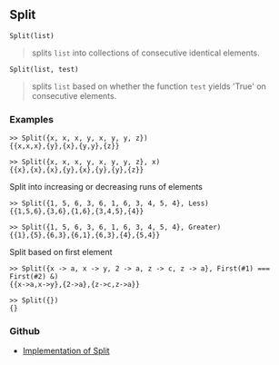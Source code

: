 ## Split

```
Split(list)
```

> splits `list` into collections of consecutive identical elements.

```
Split(list, test)
```

> splits `list` based on whether the function `test` yields 'True' on consecutive elements.

### Examples

```
>> Split({x, x, x, y, x, y, y, z})
{{x,x,x},{y},{x},{y,y},{z}} 

>> Split({x, x, x, y, x, y, y, z}, x)
{{x},{x},{x},{y},{x},{y},{y},{z}} 
```

Split into increasing or decreasing runs of elements

```
>> Split({1, 5, 6, 3, 6, 1, 6, 3, 4, 5, 4}, Less)
{{1,5,6},{3,6},{1,6},{3,4,5},{4}} 

>> Split({1, 5, 6, 3, 6, 1, 6, 3, 4, 5, 4}, Greater)
{{1},{5},{6,3},{6,1},{6,3},{4},{5,4}} 
```

Split based on first element

```
>> Split({x -> a, x -> y, 2 -> a, z -> c, z -> a}, First(#1) === First(#2) &)
{{x->a,x->y},{2->a},{z->c,z->a}} 

>> Split({})
{}
```

### Github

* [Implementation of Split](https://github.com/axkr/symja_android_library/blob/master/symja_android_library/matheclipse-core/src/main/java/org/matheclipse/core/builtin/ListFunctions.java#L6672) 
